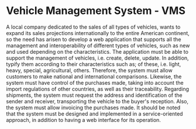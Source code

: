 # Vehicle Management System - VMS
A local company dedicated to the sales of all types of vehicles, wants to expand its sales projections internationally to the entire American continent, so the need has arisen to develop a web application that supports all the management and interoperability of different types of vehicles, such as new and used depending on the characteristics. The application must be able to support the management of vehicles, i.e. create, delete, update. In addition, typify them according to their characteristics such as; of these, i.e. light, heavy, special, agricultural, others. Therefore, the system must allow customers to make national and international comparisons. Likewise, the system must have control of the purchases made, taking into account the import regulations of other countries, as well as their traceability. Regarding shipments, the system must request the address and identification of the sender and receiver, transporting the vehicle to the buyer's reception. Also, the system must allow invoicing the purchases made. It should be noted that the system must be designed and implemented in a service-oriented approach, in addition to having a web interface for its operation.

